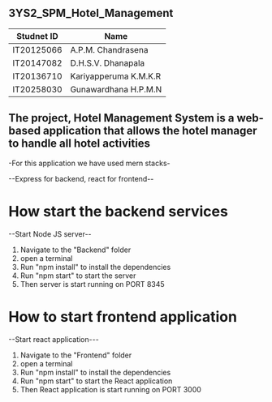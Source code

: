 ## 3YS2_SPM_Hotel_Management

| Studnet ID | Name |
|--|--|
|IT20125066| A.P.M. Chandrasena|
|IT20147082| D.H.S.V. Dhanapala|
|IT20136710| Kariyapperuma K.M.K.R|
|IT20258030| Gunawardhana H.P.M.N|


## The project, Hotel Management System is a web-based application that allows the hotel manager to handle all hotel activities


-For this application we have used mern stacks- 

--Express for backend, react for frontend--


# How start the backend services

--Start Node JS server--
  1. Navigate to the "Backend" folder
  2. open a terminal
  3. Run "npm install" to install the dependencies
  4. Run "npm start" to start the server
  5. Then server is start running on PORT 8345


# How to start frontend application

--Start react application---
  1. Navigate to the "Frontend" folder
  2. open a terminal
  3. Run "npm install" to install the dependencies
  4. Run "npm start" to start the React application
  5. Then React application is start running on PORT 3000
